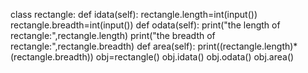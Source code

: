 class rectangle:
    def idata(self):
        rectangle.length=int(input())
        rectangle.breadth=int(input())
    def odata(self):
        print("the length of rectangle:",rectangle.length)
        print("the breadth of rectangle:",rectangle.breadth)
    def area(self):
        print((rectangle.length)*(rectangle.breadth))
obj=rectangle()
obj.idata()
obj.odata()
obj.area()
